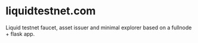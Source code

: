 # liquidtestnet.com
Liquid testnet faucet, asset issuer and minimal explorer based on a fullnode + flask app.
